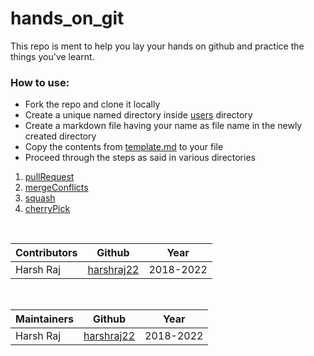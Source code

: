 # hands_on_git
This repo is ment to help you lay your hands on github and practice the things you've learnt.

### How to use:
 * Fork the repo and clone it locally 
 * Create a unique named directory inside [users](./users) directory
 * Create a markdown file having your name as file name in the newly created directory
 * Copy the contents from [template.md](./template/template.md) to your file
 * Proceed through the steps as said in various directories

 1. [pullRequest](https://github.com/harshraj22/hands_on_git/tree/master/pullRequest)
 2. [mergeConflicts](https://github.com/harshraj22/hands_on_git/tree/master/mergeConflicts)
 3. [squash](https://github.com/harshraj22/hands_on_git/tree/master/squash)
 4. [cherryPick](https://github.com/harshraj22/hands_on_git/tree/master/cherryPick)

<br/>

 | Contributors | Github | Year |
 | ------------ | ------ | ---- |
 | Harsh Raj    | [harshraj22](https://github.com/harshraj22/) | 2018-2022 |

<br/>

 | Maintainers | Github | Year |
 | ------------ | ------ | ---- |
 | Harsh Raj    | [harshraj22](https://github.com/harshraj22/) | 2018-2022 |